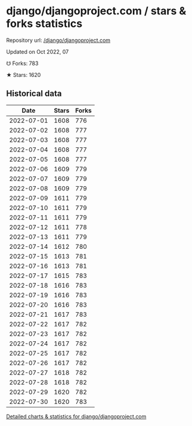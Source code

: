 # django/djangoproject.com / stars & forks statistics

Repository url: [/django/djangoproject.com](https://github.com/django/djangoproject.com)

Updated on Oct 2022, 07

☋ Forks: 783

★ Stars: 1620

## Historical data
| Date | Stars | Forks |
|------|-------|-------|
| 2022-07-01 | 1608 | 776 | 
| 2022-07-02 | 1608 | 777 | 
| 2022-07-03 | 1608 | 777 | 
| 2022-07-04 | 1608 | 777 | 
| 2022-07-05 | 1608 | 777 | 
| 2022-07-06 | 1609 | 779 | 
| 2022-07-07 | 1609 | 779 | 
| 2022-07-08 | 1609 | 779 | 
| 2022-07-09 | 1611 | 779 | 
| 2022-07-10 | 1611 | 779 | 
| 2022-07-11 | 1611 | 779 | 
| 2022-07-12 | 1611 | 778 | 
| 2022-07-13 | 1611 | 779 | 
| 2022-07-14 | 1612 | 780 | 
| 2022-07-15 | 1613 | 781 | 
| 2022-07-16 | 1613 | 781 | 
| 2022-07-17 | 1615 | 783 | 
| 2022-07-18 | 1616 | 783 | 
| 2022-07-19 | 1616 | 783 | 
| 2022-07-20 | 1616 | 783 | 
| 2022-07-21 | 1617 | 783 | 
| 2022-07-22 | 1617 | 782 | 
| 2022-07-23 | 1617 | 782 | 
| 2022-07-24 | 1617 | 782 | 
| 2022-07-25 | 1617 | 782 | 
| 2022-07-26 | 1617 | 782 | 
| 2022-07-27 | 1618 | 782 | 
| 2022-07-28 | 1618 | 782 | 
| 2022-07-29 | 1620 | 782 | 
| 2022-07-30 | 1620 | 783 | 


[Detailed charts & statistics for django/djangoproject.com](https://reviewgithub.com/rep/django/djangoproject.com)
